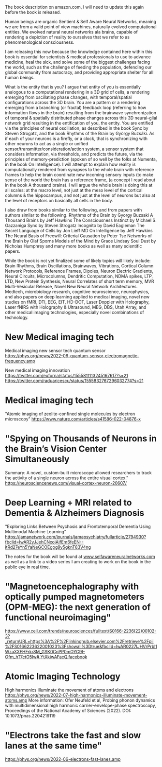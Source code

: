 The book description on amazon.com, I will need to update this again before the book is released.

Human beings are organic Sentient & Self Aware Neural Networks, meaning we are from a valid point of view machines, naturally evolved computational entities. We evolved natural neural networks ala brains, capable of rendering a depiction of reality to ourselves that we refer to as phenomenological consciousness.

I am releasing this now because the knowledge contained here within this book is essential for scientists & medical professionals to use to advance medicine, heal the sick, and solve some of the biggest challenges facing the world, such as the challenge of feeding the population, defending our global community from autocracy, and providing appropriate shelter for all human beings.

What is the entity that is you? I argue that entity of you is essentially analogous to a computational rendering in a 3D grid of cells, a rendering emerging from oscillating phase changes, with temporal/spatial configurations across the 3D brain. You are a pattern or a rendering emerging from a branching (or fractal) feedback loop (referring to how information flows in the brain) resulting from the brainwave synchronization of temporal & spatially distributed phase changes across this 3D neural-glial network grid resulting in the entification of you, the entity. You are entified via the principles of neural oscillation, as described in the book Sync by Steven Strogatz, and the book Rhythms of the Brain by György Buzsáki. As if each of your neurons is a firefly, or a clock, that is synchronizing with other neurons to act as a single or unified sensor/transmitter/consideration/action system, a sensor system that considers information, via thresholds, and predicts the future, via the principles of memory-prediction (spoken of so well by the folks at Numenta, in the book On Intelligence). I will attempt to explain how reality is computationally rendered from synapses to the whole brain with reference frames to help the brain coordinate new incoming sensory inputs (to make sense of the world the brain has a reference frame, (a concept I read about in the book A thousand brains). I will argue the whole brain is doing this at all scales: at the macro level, not just at the meso level of the cortical columns & the hippocampus, and not just at the level of neurons but also at the level of receptors on basically all cells in the body.

I also draw from books similar to the following, and from papers with authors similar to the following.
Rhythms of the Brain by Gyorgy Buzsaki
A Thousand Brains by Jeff Hawkins
The Consciousness Instinct by Michael S. Gazzaniga
Sync by Steven Strogatz
Incognito by David Eagleman
The Secret Language of Cells by Jon Lieff MD
On Intelligence by Jeff Hawkins
The Neural Basis of Freewill: Criterial Causation by Peter Tse
Networks of the Brain by Olaf Sporns
Models of the Mind by Grace Lindsay
Soul Dust by Nicholas Humphrey
and many more books as well as many scientific papers.

While the book is not yet finalized some of likely topics will likely include:
Brain Rhythms, Brain Oscillations, Brainwaves, Vibrations, Cortical Column Network Protocols, Reference Frames, Dipoles, Neuron Electric Gradients, Neural Circuits, Microcolumns, Dendritic Computation, NDMA spikes, LTP, LTD, New Protein Synthesis, Neural Correlates of short term memory, MVR Multi-Vesicular Release, Novel New Neural Network Architectures.
Medtech, microbiology research, cognitive neuroscience, neurophysics, and also papers on deep learning applied to medical imaging, novel new studies on fMRI, DTI, EEG, EIT, HD-DOT, Laser Doppler with Holography, Laser fNIRS with Holography & Ultrasound, MEG, DBS, Utah Array, and other medical imaging technologies, especially novel combinations of technology.

# New Medical imaging tech

Medical imaging new sensor tech quantum sensor
https://phys.org/news/2022-06-quantum-sensor-electromagnetic-frequency.amp

New medical imaging innovation
https://twitter.com/euforna/status/1555811113245167617?s=21
https://twitter.com/raduaricescu/status/1555832767296032774?s=21

# Medical imaging tech
"Atomic imaging of zeolite-confined single molecules by electron microscopy"
https://www.nature.com/articles/s41586-022-04876-x

# "Spying on Thousands of Neurons in the Brain’s Vision Center Simultaneously
Summary: A novel, custom-built microscope allowed researchers to track the activity of a single neuron across the entire visual cortex."
https://neurosciencenews.com/visual-cortex-neuron-20607/

# Deep Learning + MRI related to Dementia & Alzheimers Diagnosis
"Exploring Links Between Psychosis and Frontotemporal Dementia Using Multimodal Machine Learning"
https://jamanetwork.com/journals/jamapsychiatry/fullarticle/2794930?fbclid=IwAR2yJJehCNxojAifEm6feEN--itRd27eYn5YaNeGCOEgog9y5gknT83V4ng

The notes for the book will be found at www.selfawareneuralnetworks.com as well as a link to a video series I am creating to work on the book in the public eye in real time.

# "Magnetoencephalography with optically pumped magnetometers (OPM-MEG): the next generation of functional neuroimaging"
https://www.cell.com/trends/neurosciences/fulltext/S0166-2236(22)00102-3?_returnURL=https%3A%2F%2Flinkinghub.elsevier.com%2Fretrieve%2Fpii%2FS0166223622001023%3Fshowall%3Dtrue&fbclid=IwAR0227lJHVrPrbl1WzaXXFHFrkr8M_GSK0CnPP0mOYC9I-Ofm_hT7ctO5Iw#.YtXkiwAFacQ.facebook

# Atomic Imaging Technology
High harmonics illuminate the movement of atoms and electrons
https://phys.org/news/2022-07-high-harmonics-illuminate-movement-atoms.amp
More information: Ofer Neufeld et al, Probing phonon dynamics with multidimensional high harmonic carrier-envelope-phase spectroscopy, Proceedings of the National Academy of Sciences (2022). DOI: 10.1073/pnas.2204219119

# "Electrons take the fast and slow lanes at the same time"
https://phys.org/news/2022-06-electrons-fast-lanes.amp